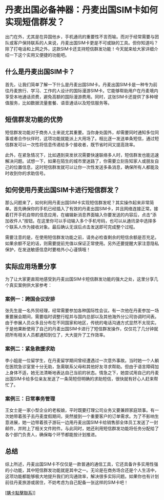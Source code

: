 # 丹麦出国必备神器：丹麦出国SIM卡如何实现短信群发？

出门在外，尤其是在异国他乡，手机通讯的重要性不言而喻。而对于经常需要与团队或客户保持联系的人来说，丹麦出国SIM卡更是不可或缺的工具。但你知道吗？除了打电话和上网之外，这款SIM卡还支持短信群发功能！今天就来给大家详细介绍一下这个实用又便捷的功能吧。

## 什么是丹麦出国SIM卡？

首先，让我们简单了解一下什么是丹麦出国SIM卡。丹麦出国SIM卡是一种专为前往丹麦旅行、学习、工作的人设计的国际漫游SIM卡。它能够帮助用户在丹麦境内享受本地通话资费，避免高额的国际漫游费用。同时，这张SIM卡还提供了多种增值服务，比如数据流量套餐、语音通话以及短信服务等。

## 短信群发功能的优势

短信群发功能对于商务人士来说尤其重要。当你身处国外，却需要同时通知多位同事或者合作伙伴时，这项功能就能派上大用场了。相比逐一发送单条短信，通过短信群发可以一次性将信息传递给多个接收者，既节省时间又提高效率。

此外，在紧急情况下，比如遇到突发状况需要快速联络多人时，短信群发也能迅速解决问题。试想一下，如果在陌生的城市里迷路了，你需要立刻告知家人或朋友自己的位置信息，这时短信群发就可以让你一次性发送多条消息，确保所有人都能及时收到你的求助信号。

## 如何使用丹麦出国SIM卡进行短信群发？

那么问题来了，如何利用丹麦出国SIM卡实现短信群发呢？其实操作起来非常简单。首先确保你的手机已经插入了有效的丹麦出国SIM卡，并且网络连接正常。接着打开手机自带的信息应用，在编辑新消息界面输入你要发送的内容后，点击“添加收件人”按钮。在这里你可以手动输入多个手机号码，也可以从通讯录中选择多个联系人作为接收对象。最后确认无误后点击发送即可完成整个过程。

需要注意的是，在使用短信群发功能之前，请务必检查剩余的短信余额是否充足。如果余额不足的话，则需要提前充值以保证正常使用。另外还要提醒大家注意隐私保护，在发送敏感信息时要格外小心谨慎哦！

## 实际应用场景分享

为了让大家更直观地感受到丹麦出国SIM卡短信群发功能的强大之处，这里分享几个真实案例供大家参考：

### 案例一：跨国会议安排
张先生是一名外贸经理，经常需要参加各种国际性会议。有一次他在丹麦参加一场重要展会期间，需要临时调整行程并与国内总部以及其他海外分公司协调时间表。由于参展人员众多且分布在不同国家和地区，传统的电话沟通方式显然不太现实。于是他果断使用了自己的丹麦出国SIM卡进行了短信群发操作，仅仅花了几分钟就把所有相关人员都通知到位了，大大提升了工作效率。

### 案例二：紧急救援求助
李小姐是一位留学生，在丹麦留学期间曾经遭遇过一次意外事故。当时她一个人躺在医院急诊室里十分无助，急需联系父母和其他好友寻求帮助。但由于语言障碍加上身体不适，她无法清晰地表达自己当前的状态。情急之下，她尝试用自己的丹麦出国SIM卡给多位亲友发送了一条简短但明确的求助短信，很快就有好心人赶来帮忙了。

### 案例三：日常事务管理
王女士是一家小型企业的老板娘，平时既要打理公司业务又要兼顾家庭琐事。有一次她带着孩子去丹麦度假期间，突然接到一个重要客户的订单需求。为了不影响生意进展，她一边带着孩子游玩一边用丹麦出国SIM卡给销售部全体员工发送了一封邮件，并附上了相关文件附件。与此同时，她还利用短信群发功能将任务分配给了各个部门负责人，确保每个环节都能按计划推进。

## 总结

综上所述，丹麦出国SIM卡不仅仅是一款普通的通信工具，它还具备许多实用性强的小功能，其中短信群发功能就是其中之一。无论是在商务场合还是个人生活中，这项功能都能够极大地提升我们的沟通效率，解决很多实际问题。如果你也有计划前往丹麦旅游或居住，不妨考虑为自己配备一张这样的SIM卡吧！

[[購卡點擊聯系](https://t.me/s/esim1088)]]